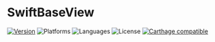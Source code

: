 # SwiftBaseView

[![Version](https://img.shields.io/badge/version-v1.0.0-blue.svg)](https://github.com/postmates/SwiftBaseView/releases/latest)
![Platforms](https://img.shields.io/badge/platforms-ios-lightgrey.svg)
![Languages](https://img.shields.io/badge/languages-swift-orange.svg)
![License](https://img.shields.io/badge/license-MIT-blue.svg)
[![Carthage compatible](https://img.shields.io/badge/Carthage-compatible-4BC51D.svg?style=flat)][Carthage]

[Carthage]: https://github.com/carthage/carthage
